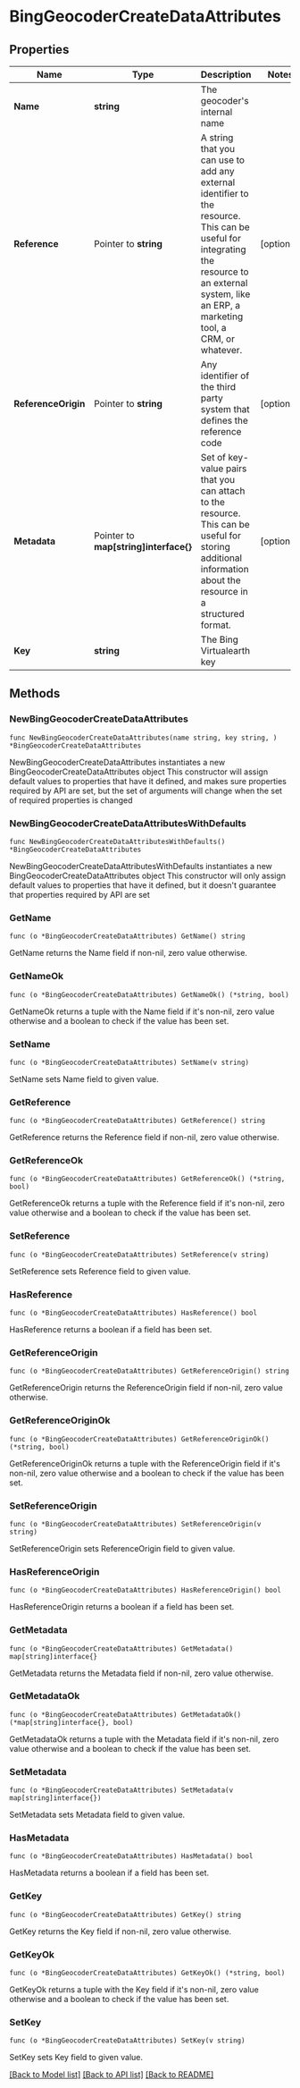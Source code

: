 # BingGeocoderCreateDataAttributes

## Properties

Name | Type | Description | Notes
------------ | ------------- | ------------- | -------------
**Name** | **string** | The geocoder&#39;s internal name | 
**Reference** | Pointer to **string** | A string that you can use to add any external identifier to the resource. This can be useful for integrating the resource to an external system, like an ERP, a marketing tool, a CRM, or whatever. | [optional] 
**ReferenceOrigin** | Pointer to **string** | Any identifier of the third party system that defines the reference code | [optional] 
**Metadata** | Pointer to **map[string]interface{}** | Set of key-value pairs that you can attach to the resource. This can be useful for storing additional information about the resource in a structured format. | [optional] 
**Key** | **string** | The Bing Virtualearth key | 

## Methods

### NewBingGeocoderCreateDataAttributes

`func NewBingGeocoderCreateDataAttributes(name string, key string, ) *BingGeocoderCreateDataAttributes`

NewBingGeocoderCreateDataAttributes instantiates a new BingGeocoderCreateDataAttributes object
This constructor will assign default values to properties that have it defined,
and makes sure properties required by API are set, but the set of arguments
will change when the set of required properties is changed

### NewBingGeocoderCreateDataAttributesWithDefaults

`func NewBingGeocoderCreateDataAttributesWithDefaults() *BingGeocoderCreateDataAttributes`

NewBingGeocoderCreateDataAttributesWithDefaults instantiates a new BingGeocoderCreateDataAttributes object
This constructor will only assign default values to properties that have it defined,
but it doesn't guarantee that properties required by API are set

### GetName

`func (o *BingGeocoderCreateDataAttributes) GetName() string`

GetName returns the Name field if non-nil, zero value otherwise.

### GetNameOk

`func (o *BingGeocoderCreateDataAttributes) GetNameOk() (*string, bool)`

GetNameOk returns a tuple with the Name field if it's non-nil, zero value otherwise
and a boolean to check if the value has been set.

### SetName

`func (o *BingGeocoderCreateDataAttributes) SetName(v string)`

SetName sets Name field to given value.


### GetReference

`func (o *BingGeocoderCreateDataAttributes) GetReference() string`

GetReference returns the Reference field if non-nil, zero value otherwise.

### GetReferenceOk

`func (o *BingGeocoderCreateDataAttributes) GetReferenceOk() (*string, bool)`

GetReferenceOk returns a tuple with the Reference field if it's non-nil, zero value otherwise
and a boolean to check if the value has been set.

### SetReference

`func (o *BingGeocoderCreateDataAttributes) SetReference(v string)`

SetReference sets Reference field to given value.

### HasReference

`func (o *BingGeocoderCreateDataAttributes) HasReference() bool`

HasReference returns a boolean if a field has been set.

### GetReferenceOrigin

`func (o *BingGeocoderCreateDataAttributes) GetReferenceOrigin() string`

GetReferenceOrigin returns the ReferenceOrigin field if non-nil, zero value otherwise.

### GetReferenceOriginOk

`func (o *BingGeocoderCreateDataAttributes) GetReferenceOriginOk() (*string, bool)`

GetReferenceOriginOk returns a tuple with the ReferenceOrigin field if it's non-nil, zero value otherwise
and a boolean to check if the value has been set.

### SetReferenceOrigin

`func (o *BingGeocoderCreateDataAttributes) SetReferenceOrigin(v string)`

SetReferenceOrigin sets ReferenceOrigin field to given value.

### HasReferenceOrigin

`func (o *BingGeocoderCreateDataAttributes) HasReferenceOrigin() bool`

HasReferenceOrigin returns a boolean if a field has been set.

### GetMetadata

`func (o *BingGeocoderCreateDataAttributes) GetMetadata() map[string]interface{}`

GetMetadata returns the Metadata field if non-nil, zero value otherwise.

### GetMetadataOk

`func (o *BingGeocoderCreateDataAttributes) GetMetadataOk() (*map[string]interface{}, bool)`

GetMetadataOk returns a tuple with the Metadata field if it's non-nil, zero value otherwise
and a boolean to check if the value has been set.

### SetMetadata

`func (o *BingGeocoderCreateDataAttributes) SetMetadata(v map[string]interface{})`

SetMetadata sets Metadata field to given value.

### HasMetadata

`func (o *BingGeocoderCreateDataAttributes) HasMetadata() bool`

HasMetadata returns a boolean if a field has been set.

### GetKey

`func (o *BingGeocoderCreateDataAttributes) GetKey() string`

GetKey returns the Key field if non-nil, zero value otherwise.

### GetKeyOk

`func (o *BingGeocoderCreateDataAttributes) GetKeyOk() (*string, bool)`

GetKeyOk returns a tuple with the Key field if it's non-nil, zero value otherwise
and a boolean to check if the value has been set.

### SetKey

`func (o *BingGeocoderCreateDataAttributes) SetKey(v string)`

SetKey sets Key field to given value.



[[Back to Model list]](../README.md#documentation-for-models) [[Back to API list]](../README.md#documentation-for-api-endpoints) [[Back to README]](../README.md)


